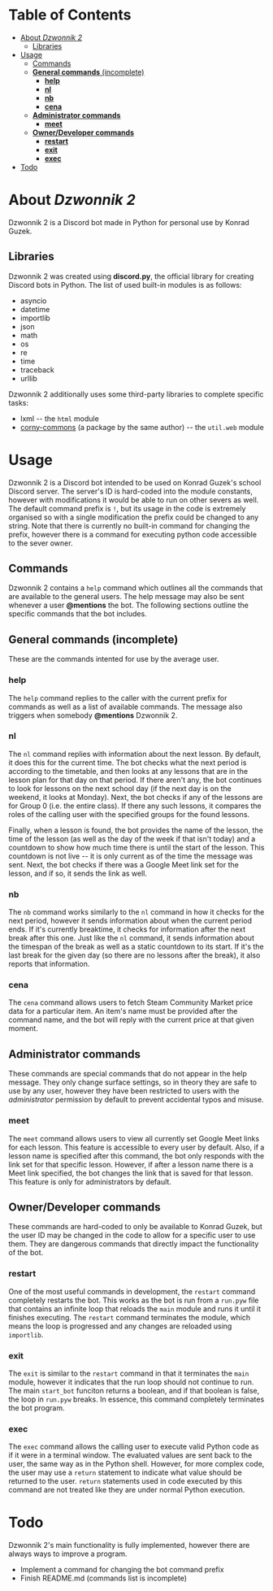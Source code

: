 <!-- omit in toc -->
# Table of Contents 
- [About *Dzwonnik 2*](#about-dzwonnik-2)
  - [Libraries](#libraries)
- [Usage](#usage)
  - [Commands](#commands)
  - [**General commands** (incomplete)](#general-commands-incomplete)
    - [**help**](#help)
    - [**nl**](#nl)
    - [**nb**](#nb)
    - [**cena**](#cena)
  - [**Administrator commands**](#administrator-commands)
    - [**meet**](#meet)
  - [**Owner/Developer commands**](#ownerdeveloper-commands)
    - [**restart**](#restart)
    - [**exit**](#exit)
    - [**exec**](#exec)
- [Todo](#todo)

# About *Dzwonnik 2*
Dzwonnik 2 is a Discord bot made in Python for personal use by Konrad Guzek.

## Libraries
Dzwonnik 2 was created using **discord.py**, the official library for creating Discord bots in Python. The list of used built-in modules is as follows:
 - asyncio
 - datetime
 - importlib
 - json
 - math
 - os
 - re
 - time
 - traceback
 - urllib

Dzwonnik 2 additionally uses some third-party libraries to complete specific tasks:
 - lxml -- the `html` module
 - [corny-commons](https://github.com/kguzek/corny-commons) (a package by the same author) -- the `util.web` module

# Usage
Dzwonnik 2 is a Discord bot intended to be used on Konrad Guzek's school Discord server. The server's ID is hard-coded into the module constants, however with modifications it would be able to run on other severs as well. The default command prefix is `!`, but its usage in the code is extremely organised so with a single modification the prefix could be changed to any string. Note that there is currently no built-in command for changing the prefix, however there is a command for executing python code accessible to the sever owner.

## Commands
Dzwonnik 2 contains a `help` command which outlines all the commands that are available to the general users. The help message may also be sent whenever a user **@mentions** the bot. The following sections outline the specific commands that the bot includes.

## **General commands** (incomplete)
These are the commands intented for use by the average user.

### **help**
The `help` command replies to the caller with the current prefix for commands as well as a list of available commands. The message also triggers when somebody __@mentions__ Dzwonnik 2.

### **nl**
The `nl` command replies with information about the next lesson. By default, it does this for the current time. The bot checks what the next period is according to the timetable, and then looks at any lessons that are in the lesson plan for that day on that period. If there aren't any, the bot continues to look for lessons on the next school day (if the next day is on the weekend, it looks at Monday). Next, the bot checks if any of the lessons are for Group 0 (i.e. the entire class). If there any such lessons, it compares the roles of the calling user with the specified groups for the found lessons. 

Finally, when a lesson is found, the bot provides the name of the lesson, the time of the lesson (as well as the day of the week if that isn't today) and a countdown to show how much time there is until the start of the lesson. This countdown is not live -- it is only current as of the time the message was sent. Next, the bot checks if there was a Google Meet link set for the lesson, and if so, it sends the link as well.

### **nb**
The `nb` command works similarly to the `nl` command in how it checks for the next period, however it sends information about when the current period ends. If it's currently breaktime, it checks for information after the next break after this one. Just like the `nl` command, it sends information about the timespan of the break as well as a static countdown to its start. If it's the last break for the given day (so there are no lessons after the break), it also reports that information.

### **cena**
The `cena` command allows users to fetch Steam Community Market price data for a particular item. An item's name must be provided after the command name, and the bot will reply with the current price at that given moment.

## **Administrator commands**
These commands are special commands that do not appear in the help message. They only change surface settings, so in theory they are safe to use by any user, however they have been restricted to users with the *administrator* permission by default to prevent accidental typos and misuse.

### **meet**
The `meet` command allows users to view all currently set Google Meet links for each lesson. This feature is accessible to every user by default. Also, if a lesson name is specified after this command, the bot only responds with the link set for that specific lesson. However, if after a lesson name there is a Meet link specified, the bot changes the link that is saved for that lesson. This feature is only for administrators by default.

## **Owner/Developer commands**
These commands are hard-coded to only be available to Konrad Guzek, but the user ID may be changed in the code to allow for a specific user to use them. They are dangerous commands that directly impact the functionality of the bot.

### **restart**
One of the most useful commands in development, the `restart` command completely restarts the bot. This works as the bot is run from a `run.pyw` file that contains an infinite loop that reloads the `main` module and runs it until it finishes executing. The `restart` command terminates the module, which means the loop is progressed and any changes are reloaded using `importlib`. 

### **exit**
The `exit` is similar to the `restart` command in that it terminates the `main` module, however it indicates that the run loop should not continue to run.
The main `start_bot` funciton returns a boolean, and if that boolean is false, the loop in `run.pyw` breaks. In essence, this command completely terminates the bot program.

### **exec**
The `exec` command allows the calling user to execute valid Python code as if it were in a terminal window. The evaluated values are sent back to the user, the same way as in the Python shell. However, for more complex code, the user may use a `return` statement to indicate what value should be returned to the user. `return` statements used in code executed by this command are not treated like they are under normal Python execution.

# Todo
Dzwonnik 2's main functionality is fully implemented, however there are always ways to improve a program.

* Implement a command for changing the bot command prefix
* Finish README.md (commands list is incomplete)
